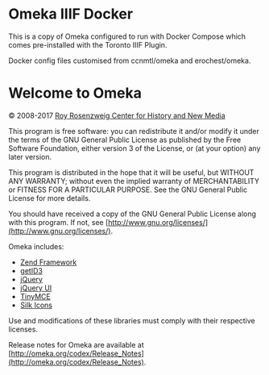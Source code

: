 # Omeka IIIF Docker

This is a copy of Omeka configured to run with Docker Compose which comes pre-installed with the Toronto IIIF Plugin.

Docker config files customised from ccnmtl/omeka and erochest/omeka.

# Welcome to Omeka

© 2008-2017 [Roy Rosenzweig Center for History and New Media](http://chnm.gmu.edu/)

This program is free software: you can redistribute it and/or modify it under
the terms of the GNU General Public License as published by the Free Software
Foundation, either version 3 of the License, or (at your option) any later
version.

This program is distributed in the hope that it will be useful, but WITHOUT ANY
WARRANTY; without even the implied warranty of MERCHANTABILITY or FITNESS FOR A
PARTICULAR PURPOSE. See the GNU General Public License for more details.

You should have received a copy of the GNU General Public License along with
this program. If not, see [http://www.gnu.org/licenses/](http://www.gnu.org/licenses/).

Omeka includes:

* [Zend Framework](http://framework.zend.com)
* [getID3](http://getid3.sourceforge.net)
* [jQuery](http://jquery.com)
* [jQuery UI](http://jqueryui.com)
* [TinyMCE](http://tinymce.moxiecode.com)
* [Silk Icons](http://www.famfamfam.com/lab/icons/silk/)

Use and modifications of these libraries must comply with their respective
licenses.

Release notes for Omeka are available at
[http://omeka.org/codex/Release_Notes](http://omeka.org/codex/Release_Notes).
